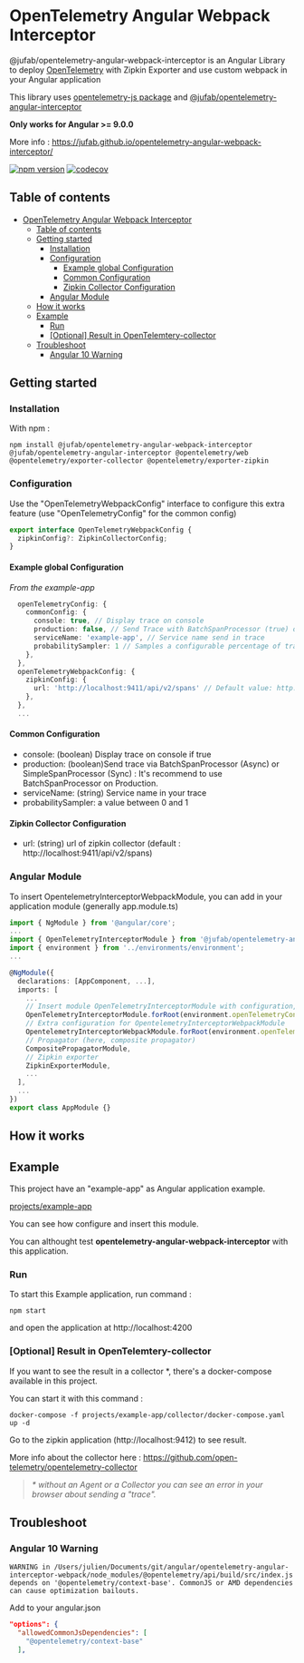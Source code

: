 # OpenTelemetry Angular Webpack Interceptor

@jufab/opentelemetry-angular-webpack-interceptor is an Angular Library to deploy [OpenTelemetry](https://opentelemetry.io/) with Zipkin Exporter and use custom webpack in your Angular application

This library uses [opentelemetry-js package](https://github.com/open-telemetry/opentelemetry-js) and [@jufab/opentelemetry-angular-interceptor](https://github.com/jufab/opentelemetry-angular-interceptor)

**Only works for Angular >= 9.0.0**

More info : https://jufab.github.io/opentelemetry-angular-webpack-interceptor/

[![npm version](https://badge.fury.io/js/%40jufab%2Fopentelemetry-angular-interceptor.svg)](https://badge.fury.io/js/%40jufab%2Fopentelemetry-angular-interceptor)
[![codecov](https://codecov.io/gh/jufab/opentelemetry-angular-interceptor/branch/master/graph/badge.svg)](https://codecov.io/gh/jufab/opentelemetry-angular-interceptor)

## Table of contents

- [OpenTelemetry Angular Webpack Interceptor](#opentelemetry-angular-webpack-interceptor)
  - [Table of contents](#table-of-contents)
  - [Getting started](#getting-started)
    - [Installation](#installation)
    - [Configuration](#configuration)
      - [Example global Configuration](#example-global-configuration)
      - [Common Configuration](#common-configuration)
      - [Zipkin Collector Configuration](#zipkin-collector-configuration)
    - [Angular Module](#angular-module)
  - [How it works](#how-it-works)
  - [Example](#example)
    - [Run](#run)
    - [[Optional] Result in OpenTelemtery-collector](#optional-result-in-opentelemtery-collector)
  - [Troubleshoot](#troubleshoot)
    - [Angular 10 Warning](#angular-10-warning)

## Getting started

### Installation

With npm :

```
npm install @jufab/opentelemetry-angular-webpack-interceptor @jufab/opentelemetry-angular-interceptor @opentelemetry/web @opentelemetry/exporter-collector @opentelemetry/exporter-zipkin
```

### Configuration

Use the "OpenTelemetryWebpackConfig" interface to configure this extra feature (use "OpenTelemetryConfig" for the common config)

```typescript
export interface OpenTelemetryWebpackConfig {
  zipkinConfig?: ZipkinCollectorConfig;
}
```

#### Example global Configuration

_From the example-app_

```typescript
  openTelemetryConfig: {
    commonConfig: {
      console: true, // Display trace on console
      production: false, // Send Trace with BatchSpanProcessor (true) or SimpleSpanProcessor (false)
      serviceName: 'example-app', // Service name send in trace
      probabilitySampler: 1 // Samples a configurable percentage of traces, value between 0 to 1
    },
  },
  openTelemetryWebpackConfig: {
    zipkinConfig: {
      url: 'http://localhost:9411/api/v2/spans' // Default value: http://localhost:9411/api/v2/spans
    },
  },
  ...
```

#### Common Configuration
 
 * console: (boolean) Display trace on console if true
 * production: (boolean)Send trace via BatchSpanProcessor (Async) or SimpleSpanProcessor (Sync) : It's recommend to use BatchSpanProcessor on Production.
 * serviceName: (string) Service name in your trace
 * probabilitySampler: a value between 0 and 1 

#### Zipkin Collector Configuration

* url: (string) url of zipkin collector (default : http://localhost:9411/api/v2/spans)

### Angular Module

To insert OpentelemetryInterceptorWebpackModule, you can add in your application module (generally app.module.ts)

```typescript
import { NgModule } from '@angular/core';
...
import { OpenTelemetryInterceptorModule } from '@jufab/opentelemetry-angular-interceptor';
import { environment } from '../environments/environment';
...

@NgModule({
  declarations: [AppComponent, ...],
  imports: [
    ...
    // Insert module OpenTelemetryInterceptorModule with configuration, HttpClientModule is used for interceptor
    OpenTelemetryInterceptorModule.forRoot(environment.openTelemetryConfig),
    // Extra configuration for OpentelemetryInterceptorWebpackModule
    OpentelemetryInterceptorWebpackModule.forRoot(environment.openTelemetryWebpackConfig),
    // Propagator (here, composite propagator)
    CompositePropagatorModule,
    // Zipkin exporter
    ZipkinExporterModule,
    ...
  ],
  ...
})
export class AppModule {}
```

## How it works



## Example

This project have an "example-app" as Angular application example.

[projects/example-app](https://github.com/jufab/opentelemetry-angular-webpack-interceptor/tree/master/projects/example-app)

You can see how configure and insert this module.

You can althought test __opentelemetry-angular-webpack-interceptor__ with this application.

### Run


To start this Example application, run command :

```
npm start
```

and open the application at http://localhost:4200

### [Optional] Result in OpenTelemtery-collector

If you want to see the result in a collector *, there's a docker-compose available in this project.

You can start it with this command :

```
docker-compose -f projects/example-app/collector/docker-compose.yaml up -d
```

Go to the zipkin application (http://localhost:9412) to see result.

More info about the collector here : https://github.com/open-telemetry/opentelemetry-collector

> _* without an Agent or a Collector you can see an error in your browser about sending a "trace"._


## Troubleshoot

### Angular 10 Warning

```shell
WARNING in /Users/julien/Documents/git/angular/opentelemetry-angular-interceptor-webpack/node_modules/@opentelemetry/api/build/src/index.js depends on '@opentelemetry/context-base'. CommonJS or AMD dependencies can cause optimization bailouts.
```

Add to your angular.json

```json
"options": {
  "allowedCommonJsDependencies": [
    "@opentelemetry/context-base"
  ],
```

